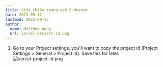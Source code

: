 ```yaml
---
title: Giới thiệu trang web E-Museum
date: 2023-09-17
lastmod: 2023-09-17
author:
  name: Matthew Wong
  url: vercel-project-id.png
---
```


1. Go to your Project settings, you'll want to copy the project id (Project Settings > General > Project Id). Save this for later.
   ![vercel-project-id.png](attachments/vercel-project-id.png)